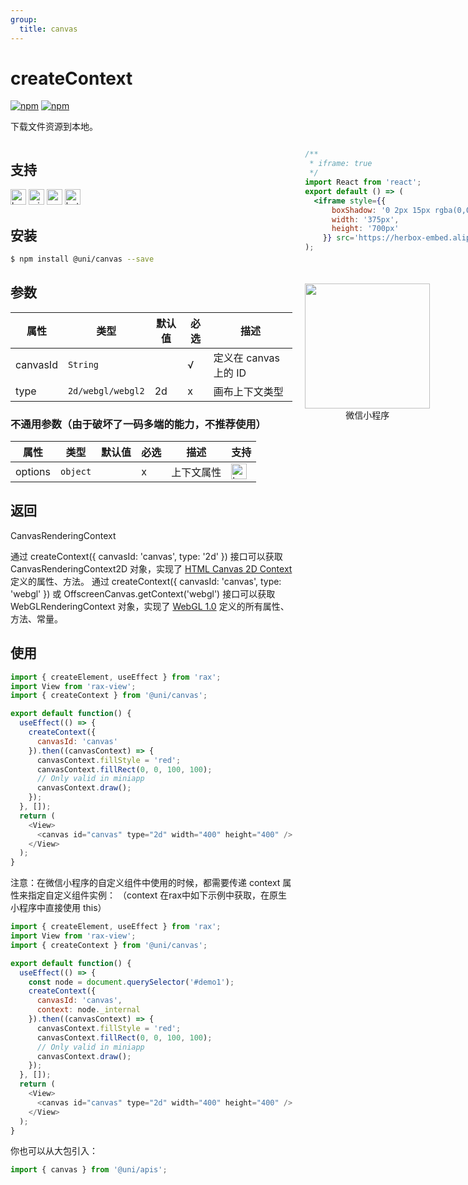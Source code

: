 ```yaml
---
group:
  title: canvas
---
```


# createContext
[![npm](https://img.shields.io/npm/v/@uni/apis.svg)](https://www.npmjs.com/package/@uni/apis) [![npm](https://img.shields.io/npm/v/@uni/canvas.svg)](https://www.npmjs.com/package/@uni/canvas)

下载文件资源到本地。

<div style="display: flex;flex-direction: row;justify-content: space-between;">
<div style="margin-right: 20px;">

## 支持
<img alt="browser" src="https://gw.alicdn.com/tfs/TB1uYFobGSs3KVjSZPiXXcsiVXa-200-200.svg" width="25px" height="25px" title="h5" /> <img alt="miniApp" src="https://gw.alicdn.com/tfs/TB1bBpmbRCw3KVjSZFuXXcAOpXa-200-200.svg" width="25px" height="25px" title="阿里小程序" /> <img alt="wechatMiniprogram" src="https://img.alicdn.com/tfs/TB1slcYdxv1gK0jSZFFXXb0sXXa-200-200.svg" width="25px" height="25px" title="微信小程序"> <img alt="bytedanceMicroApp" src="https://gw.alicdn.com/tfs/TB1jFtVzO_1gK0jSZFqXXcpaXXa-200-200.svg" width="25px" height="25px" title="字节跳动小程序">

## 安装

```bash
$ npm install @uni/canvas --save
```

## 参数
| 属性   | 类型     | 默认值 | 必选 | 描述             |
| ------ | -------- | ------ | ---- | ---------------- |
| canvasId    | `String` |        | √    | 定义在 canvas 上的 ID  |
| type | `2d/webgl/webgl2` |   2d   | x    | 画布上下文类型 |

### 不通用参数（由于破坏了一码多端的能力，不推荐使用）
| 属性   | 类型     | 默认值 | 必选 | 描述 | 支持  |
| ------ | -------- | ------ | ---- | ----- | ------- |
| options | `object` |        | x    | 上下文属性 | <img alt="browser" src="https://gw.alicdn.com/tfs/TB1uYFobGSs3KVjSZPiXXcsiVXa-200-200.svg" width="25px" height="25px" title="h5" /> |

## 返回
CanvasRenderingContext

通过 createContext({ canvasId: 'canvas', type: '2d' }) 接口可以获取 CanvasRenderingContext2D 对象，实现了 [HTML Canvas 2D Context](https://developer.mozilla.org/zh-CN/docs/Web/API/CanvasRenderingContext2D) 定义的属性、方法。
通过 createContext({ canvasId: 'canvas', type: 'webgl' }) 或 OffscreenCanvas.getContext('webgl') 接口可以获取 WebGLRenderingContext 对象，实现了 [WebGL 1.0](https://www.khronos.org/registry/webgl/specs/latest/1.0/) 定义的所有属性、方法、常量。

## 使用

```js
import { createElement, useEffect } from 'rax';
import View from 'rax-view';
import { createContext } from '@uni/canvas';

export default function() {
  useEffect(() => {
    createContext({
      canvasId: 'canvas'
    }).then((canvasContext) => {
      canvasContext.fillStyle = 'red';
      canvasContext.fillRect(0, 0, 100, 100);
      // Only valid in miniapp
      canvasContext.draw();
    });
  }, []);
  return (
    <View>
      <canvas id="canvas" type="2d" width="400" height="400" />
    </View>
  );
}

```
注意：在微信小程序的自定义组件中使用的时候，都需要传递 context 属性来指定自定义组件实例：
（context 在rax中如下示例中获取，在原生小程序中直接使用 this）
```js
import { createElement, useEffect } from 'rax';
import View from 'rax-view';
import { createContext } from '@uni/canvas';

export default function() {
  useEffect(() => {
    const node = document.querySelector('#demo1');
    createContext({
      canvasId: 'canvas',
      context: node._internal
    }).then((canvasContext) => {
      canvasContext.fillStyle = 'red';
      canvasContext.fillRect(0, 0, 100, 100);
      // Only valid in miniapp
      canvasContext.draw();
    });
  }, []);
  return (
    <View>
      <canvas id="canvas" type="2d" width="400" height="400" />
    </View>
  );
}

```

你也可以从大包引入：
```js
import { canvas } from '@uni/apis';

```

</div>
<div>

```jsx | inline
/**
 * iframe: true
 */
import React from 'react';
export default () => (
  <iframe style={{
      boxShadow: '0 2px 15px rgba(0,0,0,0.1)',
      width: '375px',
      height: '700px'
    }} src='https://herbox-embed.alipay.com/p/uni/uni?previewZoom=100&view=preview&defaultPage=pages/canvas/index&topSlider=false'></iframe>
);
```

<div style="display: flex;margin-top: 50px;">
  <div>
    <img src="https://img.alicdn.com/imgextra/i4/O1CN01XQpsmx1EUAr9NAqja_!!6000000000354-0-tps-630-650.jpg" width="200" height="200" />
    <div style="text-align: center;">微信小程序</div>
  </div>
</div>

</div>
</div>
